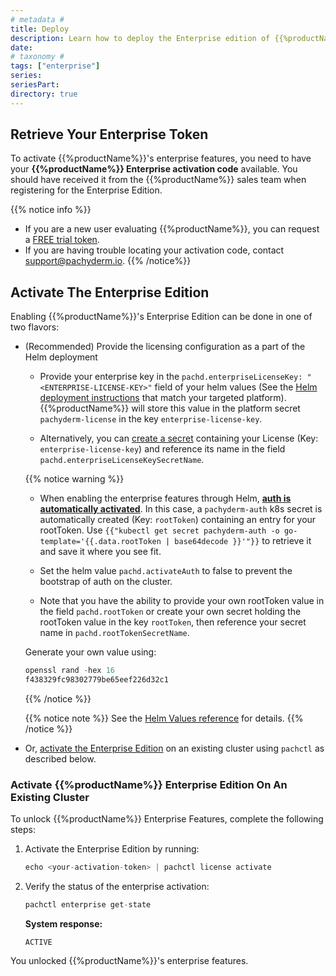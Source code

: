 ```yaml
---
# metadata # 
title: Deploy
description: Learn how to deploy the Enterprise edition of {{%productName%}}.
date: 
# taxonomy #
tags: ["enterprise"]
series:
seriesPart:
directory: true
---
```


## Retrieve Your Enterprise Token

To activate {{%productName%}}'s enterprise features, 
you need to have your **{{%productName%}} Enterprise activation code** available. 
You should have received it from the {{%productName%}} sales team when
registering for the Enterprise Edition.

{{% notice info %}}
- If you are a new user evaluating {{%productName%}},
you can request a [FREE trial token](https://www.pachyderm.com/trial/).
- If you are having trouble locating your activation code, contact [support@pachyderm.io](mailto:support@pachyderm.io).
{{% /notice%}}

## Activate The Enterprise Edition

Enabling {{%productName%}}'s Enterprise Edition can be done in one of two flavors:

- (Recommended) Provide the licensing configuration as a part of the Helm deployment

    - Provide your enterprise key in the `pachd.enterpriseLicenseKey: "<ENTERPRISE-LICENSE-KEY>"` field of your helm values (See the [Helm deployment instructions](../../deploy-manage/deploy/helm-install/) that match your targeted platform). {{%productName%}} will store this value in the platform secret `pachyderm-license` in the key `enterprise-license-key`.
    
    - Alternatively, you can [create a secret](../../how-tos/advanced-data-operations/secrets/#create-and-manage-secrets-in-pachyderm) containing your License (Key: `enterprise-license-key`) and reference its name in the field `pachd.enterpriseLicenseKeySecretName`.

  {{% notice warning %}}
   - When enabling the enterprise features through Helm, [**auth is automatically activated**](../auth).
   In this case, a `pachyderm-auth` k8s secret is automatically created (Key: `rootToken`) containing an entry for your rootToken. Use `{{"kubectl get secret pachyderm-auth -o go-template='{{.data.rootToken | base64decode }}'"}}` to retrieve it and save it where you see fit.

   - Set the helm value `pachd.activateAuth` to false to prevent the bootstrap of auth on the cluster.

   - Note that you have the ability to provide your own rootToken value in the field `pachd.rootToken` or create your own secret holding the rootToken value in the key `rootToken`, then reference your secret name in `pachd.rootTokenSecretName`.

  Generate your own value using:

  ```s
  openssl rand -hex 16
  f438329fc98302779be65eef226d32c1
  ```
  {{% /notice %}}

  {{% notice note %}}
  See the [Helm Values reference](../../reference/helm-values/#pachd) for details.
  {{% /notice %}}

- Or, [activate the Enterprise Edition](#activate-pachyderm-enterprise-edition-on-an-existing-cluster) on an existing cluster using `pachctl` as described below.

### Activate {{%productName%}} Enterprise Edition On An Existing Cluster

To unlock {{%productName%}} Enterprise Features, complete the following steps:

1. Activate the Enterprise Edition by running:

      ```s
      echo <your-activation-token> | pachctl license activate
      ```

1. Verify the status of the enterprise activation:

      ```s
      pachctl enterprise get-state
      ```

      **System response:**
      ```
      ACTIVE
      ```

You unlocked {{%productName%}}'s enterprise features.
